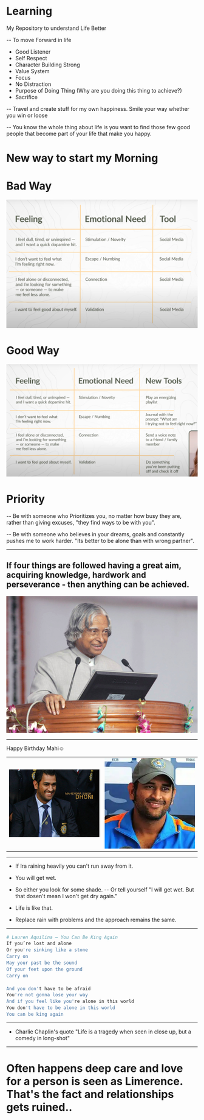 # Learning
My Repository to understand Life Better

-- To move Forward in life
- Good Listener
- Self Respect
- Character Building Strong
- Value System
- Focus
- No Distraction
- Purpose of Doing Thing (Why are you doing this thing to achieve?) 
- Sacrifice

-- Travel and create stuff for my own happiness. Smile your way whether you win or loose

-- You know the whole thing about life is you want to find those few good people that become part of your life that make you happy.

# New way to start my Morning
# Bad Way
![Life Changing](/assets/SocialMediaUsage.png)
# Good Way
![New way to Start my Morning](/assets/NewHappyWay.png)

# Priority
-- Be with someone who Prioritizes you, no matter how busy they are, rather than giving excuses, "they find ways to be with you".

-- Be with someone who believes in your dreams, goals and constantly pushes me to work harder. "Its better to be alone than with wrong partner".

---
## If four things are followed having a great aim, acquiring knowledge, hardwork and perseverance - then anything can be achieved.

![APJ-Sir-Wings-of-Fire](/assets/APJ-Sir-Wings-of-Fire.jpg)

---

Happy Birthday Mahi☺️

<table>
<tr>
<td><img src="assets/Mahi7.jpg" alt="MSD" width="300"></td>
<td><img src="assets/Mahendra-Singh-Dhoni.png" alt="Mahendra Singh Dhoni" width="300"></td>
</tr>
</table>

---
- If Ira raining heavily you can't run away from it. 
- You will get wet.
- So either you look for some shade.
-- Or tell yourself "I will get wet. But that dosen't mean I won't get dry again."

- Life is like that.
- Replace rain with problems and the approach remains the same.
---


```bash
# Lauren Aquilina – You Can Be King Again
If you’re lost and alone
Or you're sinking like a stone
Carry on
May your past be the sound
Of your feet upon the ground
Carry on

And you don't have to be afraid
You're not gonna lose your way
And if you feel like you're alone in this world
You don't have to be alone in this world
You can be king again
```
---

- Charlie Chaplin's quote "Life is a tragedy when seen in close up, but a comedy in long-shot"

---


# Often happens deep care and love for a person is seen as Limerence. That's the fact and relationships gets ruined.. 